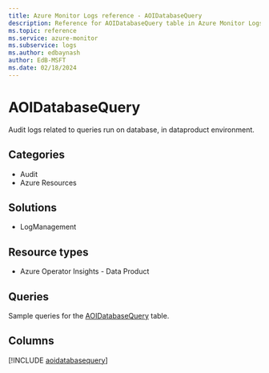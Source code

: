 ```yaml
---
title: Azure Monitor Logs reference - AOIDatabaseQuery
description: Reference for AOIDatabaseQuery table in Azure Monitor Logs.
ms.topic: reference
ms.service: azure-monitor
ms.subservice: logs
ms.author: edbaynash
author: EdB-MSFT
ms.date: 02/18/2024
---
```


# AOIDatabaseQuery

Audit logs related to queries run on database, in dataproduct environment.


## Categories

- Audit
- Azure Resources

## Solutions

- LogManagement

## Resource types

- Azure Operator Insights - Data Product

## Queries

 Sample queries for the [AOIDatabaseQuery](../queries/aoidatabasequery.md) table.


## Columns
  
[!INCLUDE [aoidatabasequery](.././tables/includes/aoidatabasequery-include.md)]
